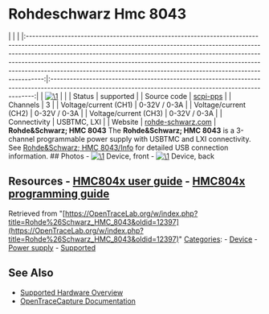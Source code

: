 # Rohdeschwarz Hmc 8043

| | | |:-----------------------------------------------------------------------------------------------------------------------------------------------------------------------------------------------------------------------------------------------------------------------------------------------------------------------------------------------------------------------------------------------------------:|:-------------------------------------------------------------------------------------------------------------------------------------------------------:| | [![\1](../../assets/hardware/general/\2)](./File:Rs_hmc8043_mugshot.png.html) | | | Status | supported | | Source code | [scpi-pps](http://github.com/OpenTraceLab/?p=OpenTraceCapture.git;a=tree;f=src/hardware/scpi-pps) | | Channels | 3 | | Voltage/current (CH1) | 0-32V / 0-3A | | Voltage/current (CH2) | 0-32V / 0-3A | | Voltage/current (CH3) | 0-32V / 0-3A | | Connectivity | USBTMC, LXI | | Website | [rohde-schwarz.com](https://www.rohde-schwarz.com/uk/product/hmc804x-productstartpage_63493-61542.html) | **Rohde&Schwarz; HMC 8043** The **Rohde&Schwarz; HMC 8043** is a 3-channel programmable power supply with USBTMC and LXI connectivity. See [Rohde&Schwarz; HMC 8043/Info](Rohde&Schwarz;_HMC_8043/Info.html "Rohde&Schwarz; HMC 8043/Info") for detailed USB connection information. ## Photos \- 
[![\1](../../assets/hardware/general/\2)](./File:Rs_hmc8043_front.png.html)
Device, front
\- 
[![\1](../../assets/hardware/general/\2)](./File:Rs_hmc8043_back.png.html)
Device, back
## Resources \- [HMC804x user guide](https://cdn.rohde-schwarz.com/pws/dl_downloads/dl_common_library/dl_manuals/gb_1/h/hmc804x/HMC804x_UserManual_de_en_04.pdf) \- [HMC804x programming guide](https://cdn.rohde-schwarz.com/pws/dl_downloads/dl_common_library/dl_manuals/gb_1/h/hmc804x/HMC804x_SCPI_ProgrammersManual_en_02.pdf)
Retrieved from "[https://OpenTraceLab.org/w/index.php?title=Rohde%26Schwarz_HMC_8043&oldid=12397](https://OpenTraceLab.org/w/index.php?title=Rohde%26Schwarz_HMC_8043&oldid=12397)" 
[Categories](specialcategories-specialcategories.md): \- [Device](./Category:Device.html "Category:Device") \- [Power supply](./Category:Power_supply.html "Category:Power supply") \- [Supported](./Category:Supported.html "Category:Supported")

## See Also
- [Supported Hardware Overview](../supported-hardware.md)
- [OpenTraceCapture Documentation](../../opentracecapture/overview.md)
